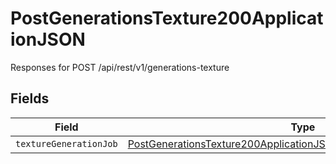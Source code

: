 # PostGenerationsTexture200ApplicationJSON

Responses for POST /api/rest/v1/generations-texture


## Fields

| Field                                                                                                                                                               | Type                                                                                                                                                                | Required                                                                                                                                                            | Description                                                                                                                                                         |
| ------------------------------------------------------------------------------------------------------------------------------------------------------------------- | ------------------------------------------------------------------------------------------------------------------------------------------------------------------- | ------------------------------------------------------------------------------------------------------------------------------------------------------------------- | ------------------------------------------------------------------------------------------------------------------------------------------------------------------- |
| `textureGenerationJob`                                                                                                                                              | [PostGenerationsTexture200ApplicationJSONTextureGenerationJobOutput](../../models/operations/postgenerationstexture200applicationjsontexturegenerationjoboutput.md) | :heavy_minus_sign:                                                                                                                                                  | N/A                                                                                                                                                                 |